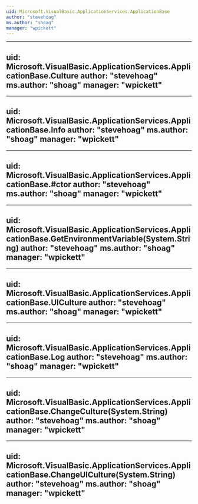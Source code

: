 ```yaml
---
uid: Microsoft.VisualBasic.ApplicationServices.ApplicationBase
author: "stevehoag"
ms.author: "shoag"
manager: "wpickett"
---
```


---
uid: Microsoft.VisualBasic.ApplicationServices.ApplicationBase.Culture
author: "stevehoag"
ms.author: "shoag"
manager: "wpickett"
---

---
uid: Microsoft.VisualBasic.ApplicationServices.ApplicationBase.Info
author: "stevehoag"
ms.author: "shoag"
manager: "wpickett"
---

---
uid: Microsoft.VisualBasic.ApplicationServices.ApplicationBase.#ctor
author: "stevehoag"
ms.author: "shoag"
manager: "wpickett"
---

---
uid: Microsoft.VisualBasic.ApplicationServices.ApplicationBase.GetEnvironmentVariable(System.String)
author: "stevehoag"
ms.author: "shoag"
manager: "wpickett"
---

---
uid: Microsoft.VisualBasic.ApplicationServices.ApplicationBase.UICulture
author: "stevehoag"
ms.author: "shoag"
manager: "wpickett"
---

---
uid: Microsoft.VisualBasic.ApplicationServices.ApplicationBase.Log
author: "stevehoag"
ms.author: "shoag"
manager: "wpickett"
---

---
uid: Microsoft.VisualBasic.ApplicationServices.ApplicationBase.ChangeCulture(System.String)
author: "stevehoag"
ms.author: "shoag"
manager: "wpickett"
---

---
uid: Microsoft.VisualBasic.ApplicationServices.ApplicationBase.ChangeUICulture(System.String)
author: "stevehoag"
ms.author: "shoag"
manager: "wpickett"
---
